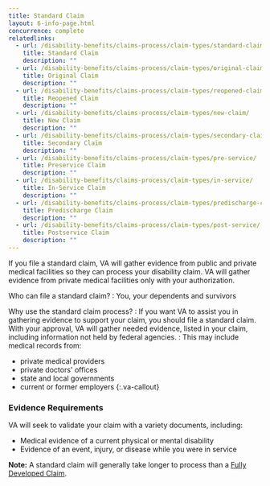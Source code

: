 ```yaml
---
title: Standard Claim
layout: 6-info-page.html
concurrence: complete
relatedlinks:
  - url: /disability-benefits/claims-process/claim-types/standard-claim/
    title: Standard Claim
    description: ""
  - url: /disability-benefits/claims-process/claim-types/original-claim/
    title: Original Claim
    description: ""
  - url: /disability-benefits/claims-process/claim-types/reopened-claim/
    title: Reopened Claim
    description: ""
  - url: /disability-benefits/claims-process/claim-types/new-claim/
    title: New Claim
    description: ""
  - url: /disability-benefits/claims-process/claim-types/secondary-claim/
    title: Secondary Claim
    description: ""
  - url: /disability-benefits/claims-process/claim-types/pre-service/
    title: Preservice Claim
    description: ""
  - url: /disability-benefits/claims-process/claim-types/in-service/
    title: In-Service Claim
    description: ""
  - url: /disability-benefits/claims-process/claim-types/predischarge-claim/
    title: Predischarge Claim
    description: ""
  - url: /disability-benefits/claims-process/claim-types/post-service/
    title: Postservice Claim
    description: ""
---
```


If you file a standard claim, VA will gather evidence from public and private medical facilities so they can process your disability claim. VA will gather evidence from private medical facilities only with your authorization.

Who can file a standard claim?
: You, your dependents and survivors

Why use the standard claim process?
: If you want VA to assist you in gathering evidence to support your claim, you should file a standard claim. With your approval, VA will gather needed evidence, listed in your claim, including information not held by federal agencies. 
: This may include medical records from:

   - private medical providers
   - private doctors' offices
   - state and local governments
   - current or former employers
{:.va-callout}

### Evidence Requirements

VA will seek to validate your claim with a variety documents, including:

- Medical evidence of a current physical or mental disability
- Evidence of an event, injury, or disease while you were in service

**Note:** 
A standard claim will generally take longer to process than a [Fully Developed Claim](/disability-benefits/claims-process/claim-types/fully-developed-claim/).

